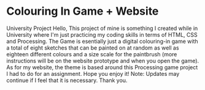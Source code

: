 # Colouring In Game + Website
University Project 
Hello,
This project of mine is something I created while in University where I'm just practicing my coding skills in terms of HTML, CSS and Processing.
The Game is esentially just a digital colouring-in game with a total of eight sketches that can be painted on at random as well as eighteen different colours and a size scale for the paintbrush (more instructions will be on the website prototype and when you open the game).
As for my website, the theme is based around this Processing game project I had to do for an assignment.
Hope you enjoy it!
Note: Updates may continue if I feel that it is necessary. Thank you.
